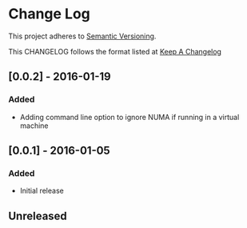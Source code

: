 # Change Log
This project adheres to [Semantic Versioning](http://semver.org/).

This CHANGELOG follows the format listed at [Keep A Changelog](http://keepachangelog.com/)

## [0.0.2] - 2016-01-19
### Added
- Adding command line option to ignore NUMA if running in a virtual machine

## [0.0.1] - 2016-01-05
### Added
- Initial release

## Unreleased

